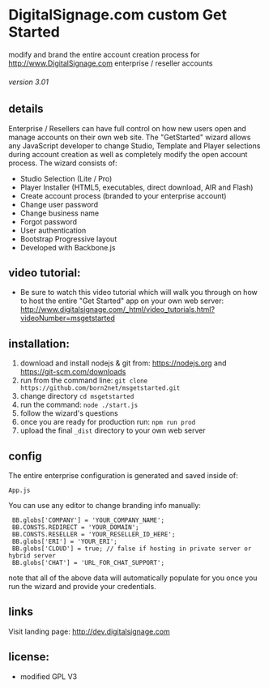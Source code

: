 DigitalSignage.com custom Get Started
====================================
modify and brand the entire account creation process for http://www.DigitalSignage.com enterprise / reseller accounts
<h6>version 3.01</h6>

details
-----------------------------------------------------------------------------------------
Enterprise / Resellers can have full control on how new users open and manage accounts on their own web site. The "GetStarted" wizard allows any JavaScript developer to change Studio, Template and Player selections during account creation as well as completely modify the open account process.
The wizard consists of:

 - Studio Selection (Lite / Pro)   
 - Player Installer (HTML5, executables, direct download, AIR and Flash)
 - Create account process (branded to your enterprise account)
 - Change user password
 - Change business name
 - Forgot password
 - User authentication
 - Bootstrap Progressive layout
 - Developed with Backbone.js  

video tutorial:
--------------------
- Be sure to watch this video tutorial which will walk you through on how to host the entire "Get Started" app on your own web server: http://www.digitalsignage.com/_html/video_tutorials.html?videoNumber=msgetstarted

installation:
--------------------
1. download and install nodejs & git from: https://nodejs.org and https://git-scm.com/downloads
2. run from the command line: ```git clone https://github.com/born2net/msgetstarted.git```
3. change directory ```cd msgetstarted```
4. run the command: ```node ./start.js```
5. follow the wizard's questions
6. once you are ready for production run: ```npm run prod```
7. upload the final ```_dist``` directory to your own web server


config
-------------------------
The entire enterprise configuration is generated and saved inside of:
```
App.js
```

You can use any editor to change branding info manually:
```
 BB.globs['COMPANY'] = 'YOUR_COMPANY_NAME';
 BB.CONSTS.REDIRECT = 'YOUR_DOMAIN';
 BB.CONSTS.RESELLER = 'YOUR_RESELLER_ID_HERE';
 BB.globs['ERI'] = 'YOUR_ERI';
 BB.globs['CLOUD'] = true; // false if hosting in private server or hybrid server
 BB.globs['CHAT'] = 'URL_FOR_CHAT_SUPPORT';
```
note that all of the above data will automatically populate for you once you run the wizard and provide your credentials.

  

links
-------------------------
Visit landing page: http://dev.digitalsignage.com

license:
------------------------------------------------------------------------
- modified GPL V3
